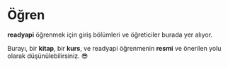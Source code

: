 # Öğren

**readyapi** öğrenmek için giriş bölümleri ve öğreticiler burada yer alıyor.

Burayı, bir **kitap**, bir **kurs**, ve readyapi öğrenmenin **resmi** ve önerilen yolu olarak düşünülebilirsiniz. 😎
